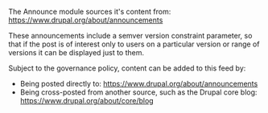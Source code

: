 The Announce module sources it's content from: <https://www.drupal.org/about/announcements>

These announcements include a semver version constraint parameter, so that if the post is of interest only to users on a particular version or range of versions it can be displayed just to them. 

Subject to the governance policy, content can be added to this feed by: 

* Being posted directly to: <https://www.drupal.org/about/announcements>
* Being cross-posted from another source, such as the Drupal core blog: <https://www.drupal.org/about/core/blog>